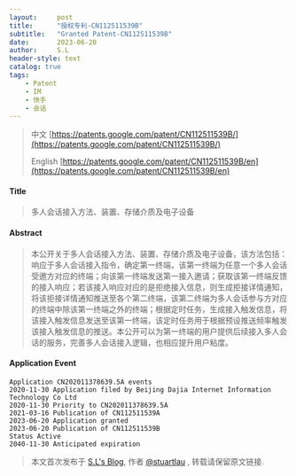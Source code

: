 ```yaml
---
layout:     post
title:      "授权专利-CN112511539B"
subtitle:   "Granted Patent-CN112511539B"
date:       2023-06-20
author:     S.L
header-style: text
catalog: true
tags:
    - Patent
    - IM
    - 快手
    - 会话
---
```

> 中文 [https://patents.google.com/patent/CN112511539B/](https://patents.google.com/patent/CN112511539B/)
>
> English [https://patents.google.com/patent/CN112511539B/en](https://patents.google.com/patent/CN112511539B/en)

[//]: # (![patent]&#40;{{ site.url }}/img/in-post/patent/CN112511539B.jpg&#41;)
#### Title
> 多人会话接入方法、装置、存储介质及电子设备





















#### Abstract
> 本公开关于多人会话接入方法、装置、存储介质及电子设备，该方法包括：响应于多人会话接入指令，确定第一终端，该第一终端为任意一个多人会话受邀方对应的终端；向该第一终端发送第一接入邀请；获取该第一终端反馈的接入响应；若该接入响应对应的是拒绝接入信息，则生成拒接详情通知，将该拒接详情通知推送至各个第二终端，该第二终端为多人会话参与方对应的终端中除该第一终端之外的终端；根据定时任务，生成接入触发信息，将该接入触发信息发送至该第一终端，该定时任务用于根据预设推送频率触发该接入触发信息的推送。本公开可以为第一终端的用户提供后续接入多人会话的服务，完善多人会话接入逻辑，也相应提升用户粘度。






















#### Application Event
```
Application CN202011378639.5A events 
2020-11-30 Application filed by Beijing Dajia Internet Information Technology Co Ltd
2020-11-30 Priority to CN202011378639.5A
2021-03-16 Publication of CN112511539A
2023-06-20 Application granted
2023-06-20 Publication of CN112511539B
Status Active
2040-11-30 Anticipated expiration
```
> 本文首次发布于 [S.L's Blog](https://liushuo.me), 作者 [@stuartlau](http://github.com/stuartlau) ,
转载请保留原文链接.
